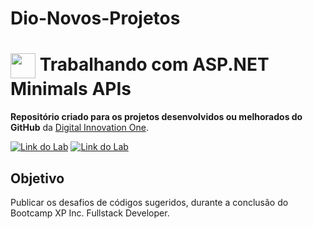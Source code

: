 # Dio-Novos-Projetos
<h1>
    <a href="https://www.dio.me/">
     <img align="center" width="40px" src="https://hermes.digitalinnovation.one/assets/diome/logo-minimized.png"></a>
    <span> Trabalhando com ASP.NET Minimals APIs</span>
</h1>

**Repositório criado para os projetos desenvolvidos ou melhorados do GitHub** da [Digital Innovation One](https://github.com/digitalinnovationone).

[![Link do Lab](https://img.shields.io/badge/▶-000?style=for-the-badge&logo=movie&logoColor=E94D5F)](https://www.dio.me/) 
[![Link do Lab](https://img.shields.io/badge/Acesse%20o%20Lab%20na%20Plataforma-E94D5F?style=for-the-badge)](https://www.dio.me/)


## Objetivo
Publicar os desafios de códigos sugeridos, durante a conclusão do Bootcamp XP Inc. Fullstack Developer.
